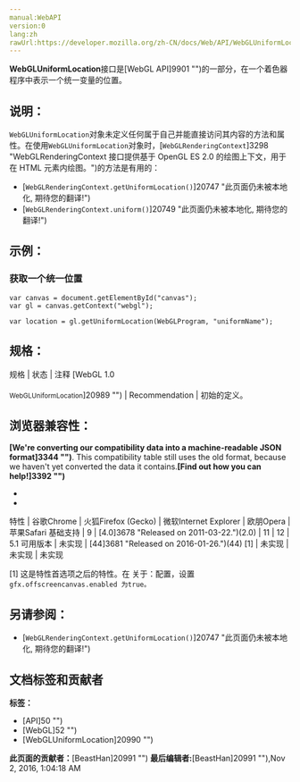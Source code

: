 ```yaml
---
manual:WebAPI
version:0
lang:zh
rawUrl:https://developer.mozilla.org/zh-CN/docs/Web/API/WebGLUniformLocation
---
```






**WebGLUniformLocation**接口是[WebGL API]9901 "")的一部分，在一个着色器程序中表示一个统一变量的位置。


## 说明：<a name="说明："></a>


`WebGLUniformLocation`对象未定义任何属于自己并能直接访问其内容的方法和属性。在使用`WebGLUniformLocation`对象时，[`WebGLRenderingContext`]3298 "WebGLRenderingContext 接口提供基于 OpenGL ES 2.0 的绘图上下文，用于在 HTML <canvas> 元素内绘图。")的方法是有用的：


* [`WebGLRenderingContext.getUniformLocation()`]20747 "此页面仍未被本地化, 期待您的翻译!")
* [`WebGLRenderingContext.uniform()`]20749 "此页面仍未被本地化, 期待您的翻译!")

## 示例：<a name="示例："></a>

### 获取一个统一位置<a name="获取一个统一位置"></a>

```
var canvas = document.getElementById("canvas");
var gl = canvas.getContext("webgl");

var location = gl.getUniformLocation(WebGLProgram, "uniformName");
```

## 规格：<a name="规格："></a>
规格 | 状态 | 注释 
[WebGL 1.0<br></br><small>WebGLUniformLocation</small>]20989 "") | Recommendation | 初始的定义。 


## 浏览器兼容性：<a name="浏览器兼容性："></a>


**[We&#39;re converting our compatibility data into a machine-readable JSON format]3344 "")**. This compatibility table still uses the old format, because we haven&#39;t yet converted the data it contains.**[Find out how you can help!]3392 "")**


* 
* 
特性 | 谷歌Chrome | 火狐Firefox (Gecko) | 微软Internet Explorer | 欧朋Opera | 苹果Safari 
基础支持 | 9 | [4.0]3678 "Released on 2011-03-22.")(2.0) | 11 | 12 | 5.1 
可用版本 | 未实现 | [44]3681 "Released on 2016-01-26.")(44) [1] | 未实现 | 未实现 | 未实现 






[1] 这是特性首选项之后的特性。在 关于：配置，设置`gfx.offscreencanvas.enabled 为true。`


## 另请参阅：<a name="另请参阅："></a>

* [`WebGLRenderingContext.getUniformLocation()`]20747 "此页面仍未被本地化, 期待您的翻译!")



## 文档标签和贡献者
**标签：**
* [API]50 "")
* [WebGL]52 "")
* [WebGLUniformLocation]20990 "")

**此页面的贡献者：**[BeastHan]20991 "")
**最后编辑者:**[BeastHan]20991 ""),<time>Nov 2, 2016, 1:04:18 AM</time>


